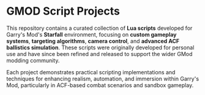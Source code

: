 # GMOD Script Projects

This repository contains a curated collection of **Lua scripts** developed for Garry's Mod's **Starfall** environment, focusing on **custom gameplay systems**, **targeting algorithms**, **camera control**, and **advanced ACF ballistics simulation**. These scripts were originally developed for personal use and have since been refined and released to support the wider GMod modding community.

Each project demonstrates practical scripting implementations and techniques for enhancing realism, automation, and immersion within Garry's Mod, particularly in ACF-based combat scenarios and sandbox gameplay.
